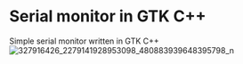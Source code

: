 # Serial monitor in GTK C++
Simple serial monitor written in GTK C++
![327916426_2279141928953098_480883939648395798_n](https://user-images.githubusercontent.com/13241948/221562436-ff2c4075-9d81-4f99-834a-99d4a5707004.png)
